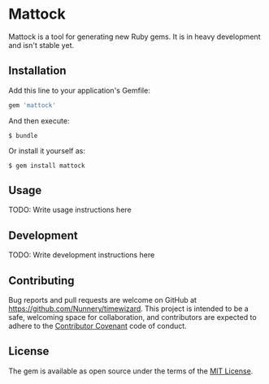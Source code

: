 # Mattock

Mattock is a tool for generating new Ruby gems. It is in heavy development and isn't stable yet.

## Installation

Add this line to your application's Gemfile:

```ruby
gem 'mattock'
```

And then execute:

    $ bundle

Or install it yourself as:

    $ gem install mattock

## Usage

TODO: Write usage instructions here

## Development

TODO: Write development instructions here

## Contributing

Bug reports and pull requests are welcome on GitHub at https://github.com/Nunnery/timewizard. This project is intended to be a safe, welcoming space for collaboration, and contributors are expected to adhere to the [Contributor Covenant](contributor-covenant.org) code of conduct.

## License

The gem is available as open source under the terms of the [MIT License](http://opensource.org/licenses/MIT).

